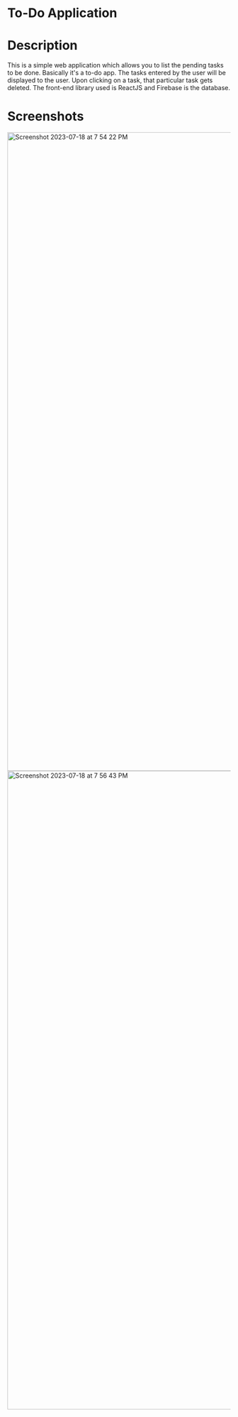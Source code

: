 # To-Do Application

# Description
This is a simple web application which allows you to list the pending tasks to be done. Basically it's a to-do app. The tasks entered by the user will be displayed to the user. Upon clicking on a task, that particular task gets deleted. The front-end library used is ReactJS and Firebase is the database.

# Screenshots
<img width="1440" alt="Screenshot 2023-07-18 at 7 54 22 PM" src="https://github.com/meghanaadiga7/To-Do-App/assets/106051990/82b7f722-4996-4d47-8baf-b2545d2064c1">

<img width="1440" alt="Screenshot 2023-07-18 at 7 56 43 PM" src="https://github.com/meghanaadiga7/To-Do-App/assets/106051990/91b35bd2-5db6-48ef-ad77-17f5d529697e">


